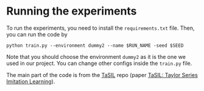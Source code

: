 # Running the experiments
To run the experiments, you need to install the ``requirements.txt`` file. Then, you can run the code by
```
python train.py --environment dummy2 --name $RUN_NAME -seed $SEED
```

Note that you should choose the environment ``dummy2`` as it is the one we used in our project. 
You can change other configs inside the ``train.py`` file.

The main part of the code is from the [TaSIL](https://github.com/unstable-zeros/tasil) repo 
(paper [TaSIL: Taylor Series Imitation Learning](https://arxiv.org/abs/2205.14812)).